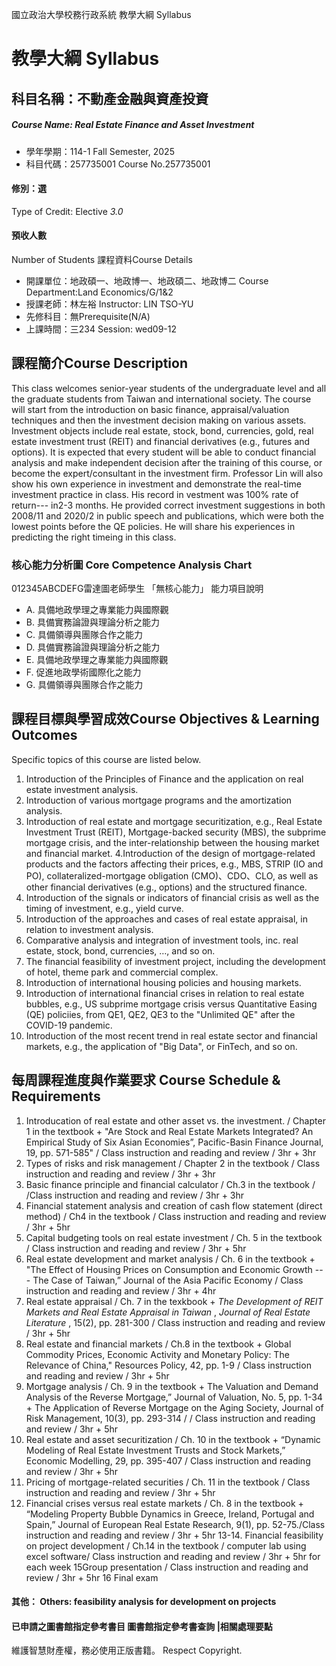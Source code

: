 國立政治大學校務行政系統 教學大綱 Syllabus
# 教學大綱 Syllabus
##  科目名稱：不動產金融與資產投資
#####  Course Name: Real Estate Finance and Asset Investment
  * 學年學期：114-1 Fall Semester, 2025 
  * 科目代碼：257735001 Course No.257735001
#### 修別：選
Type of Credit: Elective 
_3.0_
#### 預收人數
Number of Students
課程資料Course Details
  * 開課單位：地政碩一、地政博一、地政碩二、地政博二 Course Department:Land Economics/G/1&2 
  * 授課老師：林左裕 Instructor: LIN TSO-YU 
  * 先修科目：無Prerequisite(N/A)
  * 上課時間：三234 Session: wed09-12 
##  課程簡介Course Description
This class welcomes senior-year students of the undergraduate level and all the graduate students from Taiwan and international society. The course will start from the introduction on basic finance, appraisal/valuation techniques and then the investment decision making on various assets. Investment objects include real estate, stock, bond, currencies, gold, real estate investment trust (REIT) and financial derivatives (e.g., futures and options). It is expected that every student will be able to conduct financial analysis and make independent decision after the training of this course, or become the expert/consultant in the investment firm. Professor Lin will also show his own experience in investment and demonstrate the real-time investment practice in class. His record in vestment was 100% rate of return--- in2-3 months. He provided correct investment suggestions in both 2008/11 and 2020/2 in public speech and publications, which were both the lowest points before the QE policies. He will share his experiences in predicting the right timeing in this class.
###  核心能力分析圖 Core Competence Analysis Chart
012345ABCDEFG雷達圖老師學生
「無核心能力」 
能力項目說明
  * A. 具備地政學理之專業能力與國際觀
  * B. 具備實務論證與理論分析之能力
  * C. 具備領導與團隊合作之能力
  * D. 具備實務論證與理論分析之能力
  * E. 具備地政學理之專業能力與國際觀
  * F. 促進地政學術國際化之能力
  * G. 具備領導與團隊合作之能力
##  課程目標與學習成效Course Objectives & Learning Outcomes 
Specific topics of this course are listed below.
1. Introduction of the Principles of Finance and the application on real estate investment analysis. 
2. Introduction of various mortgage programs and the amortization analysis. 
3. Introduction of real estate and mortgage securitization, e.g., Real Estate Investment Trust (REIT), Mortgage-backed security (MBS), the subprime mortgage crisis, and the inter-relationship between the housing market and financial market.
4.Introduction of the design of mortgage-related products and the factors affecting their prices, e.g., MBS, STRIP (IO and PO), collateralized-mortgage obligation (CMO)、CDO、CLO, as well as other financial derivatives (e.g., options) and the structured finance.
5. Introduction of the signals or indicators of financial crisis as well as the timing of investment, e.g., yield curve. 
6. Introduction of the approaches and cases of real estate appraisal, in relation to investment analysis.
7. Comparative analysis and integration of investment tools, inc. real estate, stock, bond, currencies, …, and so on.
8. The financial feasibility of investment project, including the development of hotel, theme park and commercial complex.
9. Introduction of international housing policies and housing markets.
10. Introduction of international financial crises in relation to real estate bubbles, e.g., US subprime mortgage crisis versus Quantitative Easing (QE) policiies, from QE1, QE2, QE3 to the "Unlimited QE" after the COVID-19 pandemic. 
11. Introduction of the most recent trend in real estate sector and financial markets, e.g., the application of "Big Data", or FinTech, and so on. 
##  每周課程進度與作業要求 Course Schedule & Requirements
1. Introducation of real estate and other asset vs. the investment. / Chapter 1 in the textbook + "Are Stock and Real Estate Markets Integrated? An Empirical Study of Six Asian Economies”, Pacific-Basin Finance Journal, 19, pp. 571-585" / Class instruction and reading and review / 3hr + 3hr
2. Types of risks and risk management / Chapter 2 in the textbook / Class instruction and reading and review / 3hr + 3hr
3. Basic finance principle and financial calculator / Ch.3 in the textbook / /Class instruction and reading and review / 3hr + 3hr
4. Financial statement analysis and creation of cash flow statement (direct method) / Ch4 in the textbook / Class instruction and reading and review / 3hr + 5hr 
5. Capital budgeting tools on real estate investment / Ch. 5 in the textbook / Class instruction and reading and review / 3hr + 5hr 
6. Real estate development and market analysis / Ch. 6 in the textbook + "The Effect of Housing Prices on Consumption and Economic Growth --- The Case of Taiwan,” Journal of the Asia Pacific Economy / Class instruction and reading and review / 3hr + 4hr
7. Real estate appraisal / Ch. 7 in the texkbook +  _The Development of REIT Markets and Real Estate Appraisal in Taiwan_ , _Journal of Real Estate Literature_ , 15(2), pp. 281-300 /  Class instruction and reading and review / 3hr + 5hr
8. Real estate and financial markets / Ch.8 in the textbook + Global Commodity Prices, Economic Activity and Monetary Policy: The Relevance of China," Resources Policy, 42, pp. 1-9 / Class instruction and reading and review / 3hr + 5hr
9. Mortgage analysis / Ch. 9 in the textbook + The Valuation and Demand Analysis of the Reverse Mortgage,” Journal of Valuation, No. 5, pp. 1-34 + The Application of Reverse Mortgage on the Aging Society, Journal of Risk Management, 10(3), pp. 293-314 / / Class instruction and reading and review / 3hr + 5hr
10. Real estate and asset securitization / Ch. 10 in the textbook + “Dynamic Modeling of Real Estate Investment Trusts and Stock Markets,” Economic Modelling, 29, pp. 395-407 / Class instruction and reading and review / 3hr + 5hr
11. Pricing of mortgage-related securities / Ch. 11 in the textbook / Class instruction and reading and review / 3hr + 5hr
12. Financial crises versus real estate markets / Ch. 8 in the textbook + “Modeling Property Bubble Dynamics in Greece, Ireland, Portugal and Spain,” Journal of European Real Estate Research, 9(1), pp. 52-75./Class instruction and reading and review / 3hr + 5hr
13-14. Financial feasibility on project development / Ch.14 in the textbook / computer lab using excel software/ Class instruction and reading and review / 3hr + 5hr for each week
15Group presentation / Class instruction and reading and review / 3hr + 5hr
16 Final exam
####  其他： Others: feasibility analysis for development on projects 
####  已申請之圖書館指定參考書目  圖書館指定參考書查詢 |相關處理要點
維護智慧財產權，務必使用正版書籍。 Respect Copyright.